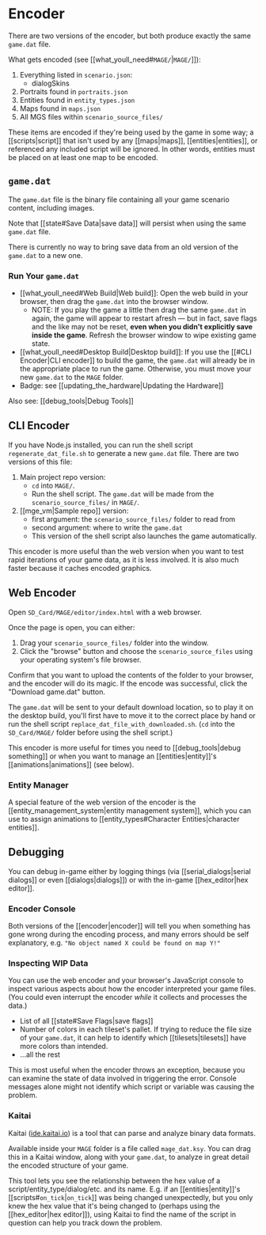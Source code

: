 # Encoder

There are two versions of the encoder, but both produce exactly the same `game.dat` file.

What gets encoded (see [[what_youll_need#`MAGE/`|`MAGE/`]]):

1. Everything listed in `scenario.json`:
	- dialogSkins
2. Portraits found in `portraits.json`
3. Entities found in `entity_types.json`
4. Maps found in `maps.json`
5. All MGS files within `scenario_source_files/`

These items are encoded if they're being used by the game in some way; a [[scripts|script]] that isn't used by any [[maps|maps]], [[entities|entities]], or referenced any included script will be ignored. In other words, entities must be placed on at least one map to be encoded.

## `game.dat`

The `game.dat` file is the binary file containing all your game scenario content, including images.

Note that [[state#Save Data|save data]] will persist when using the same `game.dat` file.

There is currently no way to bring save data from an old version of the `game.dat` to a new one.

### Run Your `game.dat`

- [[what_youll_need#Web Build|Web build]]: Open the web build in your browser, then drag the `game.dat` into the browser window.
	- NOTE: If you play the game a little then drag the same `game.dat` in again, the game will appear to restart afresh — but in fact, save flags and the like may not be reset, **even when you didn't explicitly save inside the game**. Refresh the browser window to wipe existing game state.
- [[what_youll_need#Desktop Build|Desktop build]]: If you use the [[#CLI Encoder|CLI encoder]] to build the game, the `game.dat` will already be in the appropriate place to run the game. Otherwise, you must move your new `game.dat` to the `MAGE` folder.
- Badge: see [[updating_the_hardware|Updating the Hardware]]

Also see: [[debug_tools|Debug Tools]]

## CLI Encoder

If you have Node.js installed, you can run the shell script `regenerate_dat_file.sh` to generate a new `game.dat` file. There are two versions of this file:

1. Main project repo version:
	- `cd` into `MAGE/`.
	- Run the shell script. The `game.dat` will be made from the `scenario_source_files/` in `MAGE/`.
2. [[mge_vm|Sample repo]] version:
	- first argument: the `scenario_source_files/` folder to read from
	- second argument: where to write the `game.dat`
	- This version of the shell script also launches the game automatically.

This encoder is more useful than the web version when you want to test rapid iterations of your game data, as it is less involved. It is also much faster because it caches encoded graphics.

## Web Encoder

Open `SD_Card/MAGE/editor/index.html` with a web browser.

Once the page is open, you can either:

1. Drag your `scenario_source_files/` folder into the window.
2. Click the "browse" button and choose the `scenario_source_files` using your operating system's file browser.

Confirm that you want to upload the contents of the folder to your browser, and the encoder will do its magic. If the encode was successful, click the "Download game.dat" button.

The `game.dat` will be sent to your default download location, so to play it on the desktop build, you'll first have to move it to the correct place by hand or run the shell script `replace_dat_file_with_downloaded.sh`. (`cd` into the `SD_Card/MAGE/` folder before using the shell script.)

This encoder is more useful for times you need to [[debug_tools|debug something]] or when you want to manage an [[entities|entity]]'s [[animations|animations]] (see below).

### Entity Manager

A special feature of the web version of the encoder is the [[entity_management_system|entity management system]], which you can use to assign animations to [[entity_types#Character Entities|character entities]].

## Debugging

You can debug in-game either by logging things (via [[serial_dialogs|serial dialogs]] or even [[dialogs|dialogs]]) or with the in-game [[hex_editor|hex editor]].

### Encoder Console

Both versions of the [[encoder|encoder]] will tell you when something has gone wrong during the encoding process, and many errors should be self explanatory, e.g. `"No object named X could be found on map Y!"`

### Inspecting WIP Data

You can use the web encoder and your browser's JavaScript console to inspect various aspects about how the encoder interpreted your game files. (You could even interrupt the encoder *while* it collects and processes the data.)

- List of all [[state#Save Flags|save flags]]
- Number of colors in each tileset's pallet. If trying to reduce the file size of your `game.dat`, it can help to identify which [[tilesets|tilesets]] have more colors than intended.
- …all the rest

This is most useful when the encoder throws an exception, because you can examine the state of data involved in triggering the error. Console messages alone might not identify which script or variable was causing the problem.

### Kaitai

Kaitai ([ide.kaitai.io](https://ide.kaitai.io)) is a tool that can parse and analyze binary data formats.

Available inside your `MAGE` folder is a file called `mage_dat.ksy`. You can drag this in a Kaitai window, along with your `game.dat`, to analyze in great detail the encoded structure of your game.

This tool lets you see the relationship between the hex value of a script/entity_type/dialog/etc. and its name. E.g. if an [[entities|entity]]'s [[scripts#`on_tick`|`on_tick`]] was being changed unexpectedly, but you only knew the hex value that it's being changed to (perhaps using the [[hex_editor|hex editor]]), using Kaitai to find the name of the script in question can help you track down the problem.
